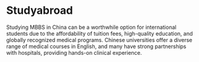# Studyabroad
Studying MBBS in China can be a worthwhile option for international students due to the affordability of tuition fees, high-quality education, and globally recognized medical programs. Chinese universities offer a diverse range of medical courses in English, and many have strong partnerships with hospitals, providing hands-on clinical experience. 
